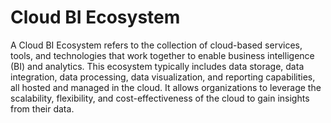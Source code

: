 # Cloud BI Ecosystem

A Cloud BI Ecosystem refers to the collection of cloud-based services, tools, and technologies that work together to enable business intelligence (BI) and analytics. This ecosystem typically includes data storage, data integration, data processing, data visualization, and reporting capabilities, all hosted and managed in the cloud. It allows organizations to leverage the scalability, flexibility, and cost-effectiveness of the cloud to gain insights from their data.